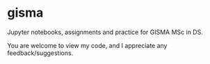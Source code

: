 # gisma
Jupyter notebooks, assignments and practice for GISMA MSc in DS.

You are welcome to view my code, and I appreciate any feedback/suggestions.

